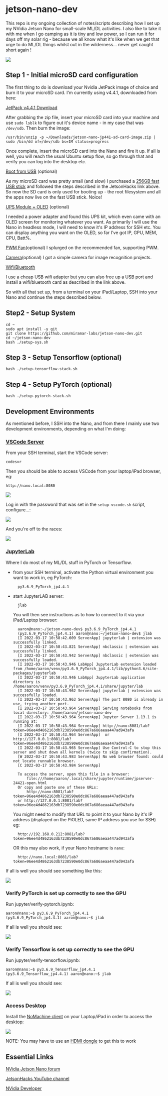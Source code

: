 # jetson-nano-dev
This repo is my ongoing collection of notes/scripts describing how I set up my NVidia Jetson Nano for small-scale ML/DL activities. I also like to take it with me when I go camping as it is tiny and low power, so I can run it for days off my solar rig - because we all know what it's like when we get that urge to do ML/DL things whilst out in the wilderness... never get caught short again ! 

![](res/nano.jpg)

## Step 1 - Initial microSD card configuration

The first thing to do is download your Nvidia JetPack image of choice and burn it to your microSD card. I'm currently using v4.4.1, downloaded from here:

[JetPack v4.4.1 Download](https://developer.nvidia.com/jetpack-sdk-441-archive)

After grabbing the zip file, insert your microSD card into your machine and use `sudo lsblk` to figure out it's device name - in my case that was `/dev/sdb`. Then burn the image:

    /usr/bin/unzip -p ~/Downloads/jetson-nano-jp441-sd-card-image.zip | sudo /bin/dd of=/dev/sdb bs=1M status=progress

Once complete, insert the microSD card into the Nano and fire it up. If all is well, you will reach the usual Ubuntu setup flow, so go through that and verify you can log into the desktop etc.

[Boot from USB](https://www.youtube.com/watch?v=J9EJ52Za7IE) (optional)

As my microSD card was pretty small (and slow) I purchased a [256GB fast USB stick](https://www.amazon.com/gp/product/B08GY3Z4JR/ref=ppx_yo_dt_b_asin_title_o06_s00?ie=UTF8&psc=1) and followed the steps described in the JetsonHacks link above.
So now the SD card is only used for booting up - the root filesystem and all the apps now live on the fast USB stick.
Noice!

[UPS Module + OLED](https://www.waveshare.com/product/ai/expansions/power-supply/ups-power-module.htm) (optional)

I needed a power adapter and found this UPS kit, which even came with an OLED screen for monitoring whatever you want. As primarily I will use the Nano in headless mode, I will need to know it's IP address for SSH etc. You can display anything you want on the OLED, so far I've got IP, GPU, MEM, CPU, Batt%.

[PWM Fan](https://www.jetsonhacks.com/2019/09/08/jetson-nano-add-a-fan/)(optional)
I splurged on the recommended fan, supporting PWM.

[Camera](https://www.amazon.com/gp/product/B07RWCGX5K/ref=ppx_yo_dt_b_asin_title_o00_s00?ie=UTF8&psc=1)(optional)
I got a simple camera for image recognition projects.

[Wifi/Bluetooth](https://www.youtube.com/watch?v=v_neNpfQ38Q)

I use a cheap USB wifi adapter but you can also free up a USB port and install a wifi/bluetooth card as described in the link above.


So with all that set up, from a terminal on your iPad/Laptop, SSH into your Nano and continue the steps described below.
## Step2 - Setup System 
    cd ~
    sudo apt install -y git
    git clone https://github.com/miramar-labs/jetson-nano-dev.git
    cd ~/jetson-nano-dev
    bash ./setup-sys.sh

## Step 3 - Setup Tensorflow (optional)

    bash ./setup-tensorflow-stack.sh

## Step 4 - Setup PyTorch (optional)

    bash ./setup-pytorch-stack.sh

## Development Environments

As mentioned before, I SSH into the Nano, and from there I mainly use two development environments, depending on what I'm doing:

### [VSCode Server](https://code.visualstudio.com/)


From your SSH terminal, start the VSCode server:

    codesvr

Then you should be able to access VSCode from your laptop/iPad browser, eg:

    http://nano.local:8080

![](res/vscode-login.png)

Log in with the password that was set in the `setup-vscode.sh` script, configure...:

![](res/vscode-setup.png)

And you're off to the races:

![](res/vscode-ok.png)

### [JupyterLab](https://jupyterlab.readthedocs.io/en/stable/getting_started/installation.html)

Where I do most of my ML/DL stuff in PyTorch or Tensorflow.

- from your SSH terminal, activate the Python virtual environment you want to work in, eg PyTorch:


        py3.6.9_PyTorch_jp4.4.1

- start JupyterLAB server:

        jlab

    You will then see instructions as to how to connect to it via your iPad/Laptop browser:

        aaron@nano:~/jetson-nano-dev$ py3.6.9_PyTorch_jp4.4.1 
        (py3.6.9_PyTorch_jp4.4.1) aaron@nano:~/jetson-nano-dev$ jlab
        [I 2022-03-17 10:58:42.609 ServerApp] jupyterlab | extension was successfully linked.
        [I 2022-03-17 10:58:43.821 ServerApp] nbclassic | extension was successfully linked.
        [I 2022-03-17 10:58:43.942 ServerApp] nbclassic | extension was successfully loaded.
        [I 2022-03-17 10:58:43.946 LabApp] JupyterLab extension loaded from /home/aaron/venv/py3.6.9_PyTorch_jp4.4.1/lib/python3.6/site-packages/jupyterlab
        [I 2022-03-17 10:58:43.946 LabApp] JupyterLab application directory is /home/aaron/venv/py3.6.9_PyTorch_jp4.4.1/share/jupyter/lab
        [I 2022-03-17 10:58:43.962 ServerApp] jupyterlab | extension was successfully loaded.
        [I 2022-03-17 10:58:43.963 ServerApp] The port 8080 is already in use, trying another port.
        [I 2022-03-17 10:58:43.964 ServerApp] Serving notebooks from local directory: /home/aaron/jetson-nano-dev
        [I 2022-03-17 10:58:43.964 ServerApp] Jupyter Server 1.13.1 is running at:
        [I 2022-03-17 10:58:43.964 ServerApp] http://nano:8081/lab?token=96ee4d4862163db7238590e0dc867a686aeaa447ad943afa
        [I 2022-03-17 10:58:43.964 ServerApp]  or http://127.0.0.1:8081/lab?token=96ee4d4862163db7238590e0dc867a686aeaa447ad943afa
        [I 2022-03-17 10:58:43.965 ServerApp] Use Control-C to stop this server and shut down all kernels (twice to skip confirmation).
        [W 2022-03-17 10:58:43.983 ServerApp] No web browser found: could not locate runnable browser.
        [C 2022-03-17 10:58:43.984 ServerApp] 
    
        To access the server, open this file in a browser:
            file:///home/aaron/.local/share/jupyter/runtime/jpserver-24421-open.html
        Or copy and paste one of these URLs:
            http://nano:8081/lab?token=96ee4d4862163db7238590e0dc867a686aeaa447ad943afa
        or http://127.0.0.1:8081/lab?token=96ee4d4862163db7238590e0dc867a686aeaa447ad943afa

    You might need to modify that URL to point it to your Nano by it's IP address (displayed on the PiOLED, same IP address you use for SSH) eg:

        http://192.168.0.212:8081/lab?token=96ee4d4862163db7238590e0dc867a686aeaa447ad943afa

    OR this may also work, if your Nano hostname is `nano`:

        http://nano.local:8081/lab?token=96ee4d4862163db7238590e0dc867a686aeaa447ad943afa


If all is well you should see something like this:

![](res/jlabok.png)

### Verify PyTorch is set up correctly to see the GPU

Run jupyter/verify-pytorch.ipynb:

    aaron@nano:~$ py3.6.9_PyTorch_jp4.4.1 
    (py3.6.9_PyTorch_jp4.4.1) aaron@nano:~$ jlab

If all is well you should see:

![](res/torchok.png)

### Verify Tensorflow is set up correctly to see the GPU

Run jupyter/verify-tensorflow.ipynb:

    aaron@nano:~$ py3.6.9_Tensorflow_jp4.4.1 
    (py3.6.9_Tensorflow_jp4.4.1) aaron@nano:~$ jlab

If all is well you should see:

![](res/tensorflowok.png)


### Access Desktop 

Install the [NoMachine client](https://www.nomachine.com/) on your Laptop/iPad in order to access the desktop:

![](res/nomachine.png)

NOTE: You may have to use an [HDMI dongle](https://www.amazon.com/1920x1080-generation-Headless-Emulator-Ethereum/dp/B07D9JLPY9/ref=sr_1_17_sspa?crid=1B9D9RXUHID27&keywords=hdmi+dongle&qid=1647728132&sprefix=hdmi+dongle%2Caps%2C134&sr=8-17-spons&psc=1&spLa=ZW5jcnlwdGVkUXVhbGlmaWVyPUEyTFVJMEhZQlpFMDA2JmVuY3J5cHRlZElkPUEwNDU5NDI4TEZQSUdCMDZSSzdOJmVuY3J5cHRlZEFkSWQ9QTAxNzMzOTcyQUJIS1Q2RzI1NDBXJndpZGdldE5hbWU9c3BfbXRmJmFjdGlvbj1jbGlja1JlZGlyZWN0JmRvTm90TG9nQ2xpY2s9dHJ1ZQ==) to get this to work
## Essential Links

[NVidia Jetson Nano forum](https://forums.developer.nvidia.com/c/agx-autonomous-machines/jetson-embedded-systems/jetson-nano/76)

[JetsonHacks YouTube channel](https://www.youtube.com/channel/UCQs0lwV6E4p7LQaGJ6fgy5Q)

[NVidia Developer](https://developer.nvidia.com/)